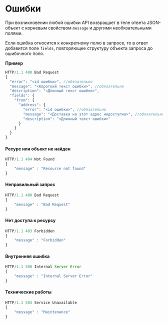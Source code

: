# Ошибки

При возникновении любой ошибки API возвращает в теле ответа JSON-объект с корневым свойством `message` и другими необязательными полями.

Если ошибка относится к конкретному полю в запросе, то в ответ добавится поле `fields`, повторяющее структуру объекта запроса до ошибочного поля.

**Пример**

```js
HTTP/1.1 400 Bad Request
{
  "error": "<id ошибки>", //обязательно
  "message": "<Короткий текст ошибки>", //обязательно
  "description": "<Длинный текст ошибки>",
  "fields": {
    "from": {
      "address": {
        "error": "<id ошибки>", //обязательно
        "message": "<Доставка на этот адрес недоступна>", //обязательно
        "description": "<Длинный текст ошибки>"
      }
    }
  }
}
```

#### Ресурс или объект не найден

```js
HTTP/1.1 404 Not Found
{
    "message" : "Resource not found"
}
```

#### Неправильный запрос

```js
HTTP/1.1 400 Bad Request
{
    "message" : "Bad Request"
}
```

#### Нет доступа к ресурсу

```js
HTTP/1.1 403 Forbidden
{
    "message" : "Forbidden"
}
```

#### Внутренняя ошибка

```js
HTTP/1.1 500 Internal Server Error
{
    "message" : "Internal Server Error"
}
```

#### Технические работы

```js
HTTP/1.1 503 Service Unavailable
{
    "message" : "Maintenance"
}
```

